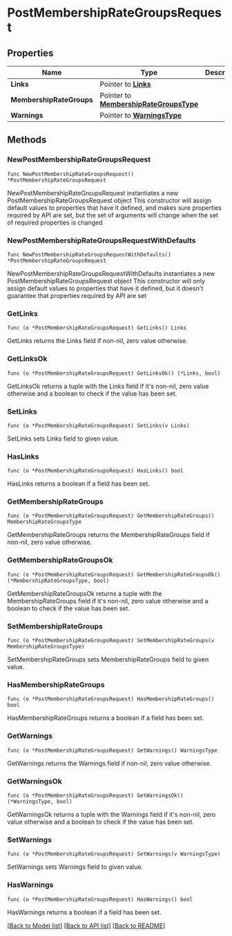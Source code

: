 # PostMembershipRateGroupsRequest

## Properties

Name | Type | Description | Notes
------------ | ------------- | ------------- | -------------
**Links** | Pointer to [**Links**](Links.md) |  | [optional] 
**MembershipRateGroups** | Pointer to [**MembershipRateGroupsType**](MembershipRateGroupsType.md) |  | [optional] 
**Warnings** | Pointer to [**WarningsType**](WarningsType.md) |  | [optional] 

## Methods

### NewPostMembershipRateGroupsRequest

`func NewPostMembershipRateGroupsRequest() *PostMembershipRateGroupsRequest`

NewPostMembershipRateGroupsRequest instantiates a new PostMembershipRateGroupsRequest object
This constructor will assign default values to properties that have it defined,
and makes sure properties required by API are set, but the set of arguments
will change when the set of required properties is changed

### NewPostMembershipRateGroupsRequestWithDefaults

`func NewPostMembershipRateGroupsRequestWithDefaults() *PostMembershipRateGroupsRequest`

NewPostMembershipRateGroupsRequestWithDefaults instantiates a new PostMembershipRateGroupsRequest object
This constructor will only assign default values to properties that have it defined,
but it doesn't guarantee that properties required by API are set

### GetLinks

`func (o *PostMembershipRateGroupsRequest) GetLinks() Links`

GetLinks returns the Links field if non-nil, zero value otherwise.

### GetLinksOk

`func (o *PostMembershipRateGroupsRequest) GetLinksOk() (*Links, bool)`

GetLinksOk returns a tuple with the Links field if it's non-nil, zero value otherwise
and a boolean to check if the value has been set.

### SetLinks

`func (o *PostMembershipRateGroupsRequest) SetLinks(v Links)`

SetLinks sets Links field to given value.

### HasLinks

`func (o *PostMembershipRateGroupsRequest) HasLinks() bool`

HasLinks returns a boolean if a field has been set.

### GetMembershipRateGroups

`func (o *PostMembershipRateGroupsRequest) GetMembershipRateGroups() MembershipRateGroupsType`

GetMembershipRateGroups returns the MembershipRateGroups field if non-nil, zero value otherwise.

### GetMembershipRateGroupsOk

`func (o *PostMembershipRateGroupsRequest) GetMembershipRateGroupsOk() (*MembershipRateGroupsType, bool)`

GetMembershipRateGroupsOk returns a tuple with the MembershipRateGroups field if it's non-nil, zero value otherwise
and a boolean to check if the value has been set.

### SetMembershipRateGroups

`func (o *PostMembershipRateGroupsRequest) SetMembershipRateGroups(v MembershipRateGroupsType)`

SetMembershipRateGroups sets MembershipRateGroups field to given value.

### HasMembershipRateGroups

`func (o *PostMembershipRateGroupsRequest) HasMembershipRateGroups() bool`

HasMembershipRateGroups returns a boolean if a field has been set.

### GetWarnings

`func (o *PostMembershipRateGroupsRequest) GetWarnings() WarningsType`

GetWarnings returns the Warnings field if non-nil, zero value otherwise.

### GetWarningsOk

`func (o *PostMembershipRateGroupsRequest) GetWarningsOk() (*WarningsType, bool)`

GetWarningsOk returns a tuple with the Warnings field if it's non-nil, zero value otherwise
and a boolean to check if the value has been set.

### SetWarnings

`func (o *PostMembershipRateGroupsRequest) SetWarnings(v WarningsType)`

SetWarnings sets Warnings field to given value.

### HasWarnings

`func (o *PostMembershipRateGroupsRequest) HasWarnings() bool`

HasWarnings returns a boolean if a field has been set.


[[Back to Model list]](../README.md#documentation-for-models) [[Back to API list]](../README.md#documentation-for-api-endpoints) [[Back to README]](../README.md)


